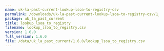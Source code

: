 ```yaml
---
name: uk-la-past-current-lookup-lsoa-to-registry-csv
permalink: /downloads/uk-la-past-current-lookup-lsoa-to-registry-csv/1_6_0
package: uk_la_past_current
title: lookup_lsoa_to_registry
filename: lookup_lsoa_to_registry.csv
version: 1.6.0
full_version: 1.6.0
file: /data/uk_la_past_current/1.6.0/lookup_lsoa_to_registry.csv
---
```

